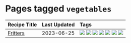# Pages tagged `vegetables`

|Recipe Title|Last Updated|Tags
|:---|:---|:---|
|[Fritters](../recipes/fritters.md)|2023-06-25|[![](https://img.shields.io/badge/tag-chicken-f1d19f)](../tags/chicken.md) [![](https://img.shields.io/badge/tag-family-9ab3df)](../tags/family.md) [![](https://img.shields.io/badge/tag-fried-5c1fef)](../tags/fried.md) [![](https://img.shields.io/badge/tag-ham-b6c680)](../tags/ham.md) [![](https://img.shields.io/badge/tag-lamp-4e6ea)](../tags/lamp.md) [![](https://img.shields.io/badge/tag-leftovers-28ab17)](../tags/leftovers.md) [![](https://img.shields.io/badge/tag-vegetables-8f457a)](../tags/vegetables.md)|